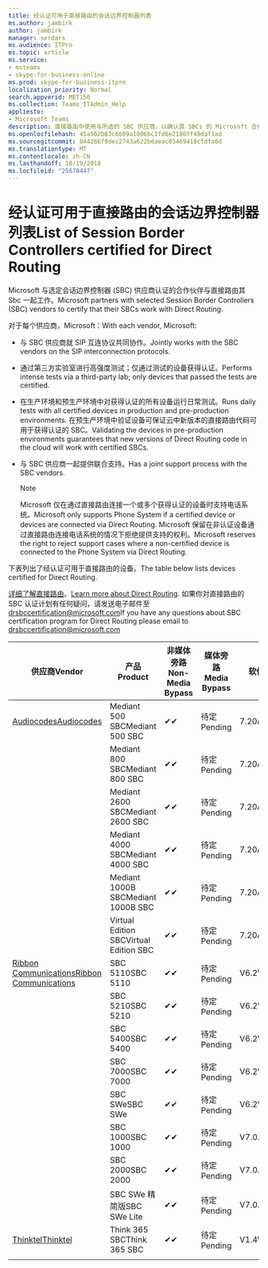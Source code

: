 ```yaml
---
title: 经认证可用于直接路由的会话边界控制器列表
ms.author: jambirk
author: jambirk
manager: serdars
ms.audience: ITPro
ms.topic: article
ms.service:
- msteams
- skype-for-business-online
ms.prod: skype-for-business-itpro
localization_priority: Normal
search.appverid: MET150
ms.collection: Teams_ITAdmin_Help
appliesto:
- Microsoft Teams
description: 直接路由中使用与所选的 SBC 供应商，以确认其 SBCs 的 Microsoft 合作伙伴。
ms.openlocfilehash: 45a562b83c6e89a1006bc1fd6e2180ff49daf1ad
ms.sourcegitcommit: 044286f9dec2743a622bdaeac03469418cfdfa0d
ms.translationtype: MT
ms.contentlocale: zh-CN
ms.lasthandoff: 10/19/2018
ms.locfileid: "25678447"
---
```

# <a name="list-of-session-border-controllers-certified-for-direct-routing"></a><span data-ttu-id="8f18a-103">经认证可用于直接路由的会话边界控制器列表</span><span class="sxs-lookup"><span data-stu-id="8f18a-103">List of Session Border Controllers certified for Direct Routing</span></span>

<span data-ttu-id="8f18a-104">Microsoft 与选定会话边界控制器 (SBC) 供应商认证的合作伙伴与直接路由其 Sbc 一起工作。</span><span class="sxs-lookup"><span data-stu-id="8f18a-104">Microsoft partners with selected Session Border Controllers (SBC) vendors to certify that their SBCs work with Direct Routing.</span></span> 

<span data-ttu-id="8f18a-105">对于每个供应商，Microsoft：</span><span class="sxs-lookup"><span data-stu-id="8f18a-105">With each vendor, Microsoft:</span></span> 

- <span data-ttu-id="8f18a-106">与 SBC 供应商就 SIP 互连协议共同协作。</span><span class="sxs-lookup"><span data-stu-id="8f18a-106">Jointly works with the SBC vendors on the SIP interconnection protocols.</span></span>
- <span data-ttu-id="8f18a-107">通过第三方实验室进行高强度测试；仅通过测试的设备获得认证。</span><span class="sxs-lookup"><span data-stu-id="8f18a-107">Performs intense tests via a third-party lab; only devices that passed the tests are certified.</span></span> 
- <span data-ttu-id="8f18a-108">在生产环境和预生产环境中对获得认证的所有设备运行日常测试。</span><span class="sxs-lookup"><span data-stu-id="8f18a-108">Runs daily tests with all certified devices in production and pre-production environments.</span></span> <span data-ttu-id="8f18a-109">在预生产环境中验证设备可保证云中新版本的直接路由代码可用于获得认证的 SBC。</span><span class="sxs-lookup"><span data-stu-id="8f18a-109">Validating the devices in pre-production environments guarantees that new versions of Direct Routing code in the cloud will work with certified SBCs.</span></span> 
- <span data-ttu-id="8f18a-110">与 SBC 供应商一起提供联合支持。</span><span class="sxs-lookup"><span data-stu-id="8f18a-110">Has a joint support process with the SBC vendors.</span></span>


  > [!NOTE]
  > <span data-ttu-id="8f18a-111">Microsoft 仅在通过直接路由连接一个或多个获得认证的设备时支持电话系统。</span><span class="sxs-lookup"><span data-stu-id="8f18a-111">Microsoft only supports Phone System if a certified device or devices are connected via Direct Routing.</span></span> <span data-ttu-id="8f18a-112">Microsoft 保留在非认证设备通过直接路由连接电话系统的情况下拒绝提供支持的权利。</span><span class="sxs-lookup"><span data-stu-id="8f18a-112">Microsoft reserves the right to reject support cases where a non-certified device is connected to the Phone System via Direct Routing.</span></span> 

<span data-ttu-id="8f18a-113">下表列出了经认证可用于直接路由的设备。</span><span class="sxs-lookup"><span data-stu-id="8f18a-113">The table below lists devices certified for Direct Routing.</span></span> 

<span data-ttu-id="8f18a-114">[详细了解直接路由](https://aka.ms/dr)。</span><span class="sxs-lookup"><span data-stu-id="8f18a-114">[Learn more about Direct Routing](https://aka.ms/dr).</span></span> <span data-ttu-id="8f18a-115">如果你对直接路由的 SBC 认证计划有任何疑问，请发送电子邮件至 drsbccertification@microsoft.com</span><span class="sxs-lookup"><span data-stu-id="8f18a-115">If you have any questions about SBC certification program for Direct Routing please email to drsbccertification@microsoft.com</span></span>


|                                                       <span data-ttu-id="8f18a-116">供应商</span><span class="sxs-lookup"><span data-stu-id="8f18a-116">Vendor</span></span>                                                        |       <span data-ttu-id="8f18a-117">产品</span><span class="sxs-lookup"><span data-stu-id="8f18a-117">Product</span></span>       | <span data-ttu-id="8f18a-118">非媒体旁路</span><span class="sxs-lookup"><span data-stu-id="8f18a-118">Non-Media Bypass</span></span> | <span data-ttu-id="8f18a-119">媒体旁路</span><span class="sxs-lookup"><span data-stu-id="8f18a-119">Media Bypass</span></span> | <span data-ttu-id="8f18a-120">软件版本</span><span class="sxs-lookup"><span data-stu-id="8f18a-120">Software Version</span></span> |
|---------------------------------------------------------------------------------------------------------------------|---------------------|------------------|--------------|------------------|
| [<span data-ttu-id="8f18a-121">Audiocodes</span><span class="sxs-lookup"><span data-stu-id="8f18a-121">Audiocodes</span></span>](https://www.audiocodes.com/solutions-products/products/products-for-microsoft-365/sbcs-media-gateways) |   <span data-ttu-id="8f18a-122">Mediant 500 SBC</span><span class="sxs-lookup"><span data-stu-id="8f18a-122">Mediant 500 SBC</span></span>   |     <span data-ttu-id="8f18a-123">&#10004;</span><span class="sxs-lookup"><span data-stu-id="8f18a-123">&#10004;</span></span>     |   <span data-ttu-id="8f18a-124">待定</span><span class="sxs-lookup"><span data-stu-id="8f18a-124">Pending</span></span>    |  <span data-ttu-id="8f18a-125">7.20A.200.055</span><span class="sxs-lookup"><span data-stu-id="8f18a-125">7.20A.200.055</span></span>   |
|                                                                                                                     |   <span data-ttu-id="8f18a-126">Mediant 800 SBC</span><span class="sxs-lookup"><span data-stu-id="8f18a-126">Mediant 800 SBC</span></span>   |     <span data-ttu-id="8f18a-127">&#10004;</span><span class="sxs-lookup"><span data-stu-id="8f18a-127">&#10004;</span></span>     |   <span data-ttu-id="8f18a-128">待定</span><span class="sxs-lookup"><span data-stu-id="8f18a-128">Pending</span></span>    |  <span data-ttu-id="8f18a-129">7.20A.200.055</span><span class="sxs-lookup"><span data-stu-id="8f18a-129">7.20A.200.055</span></span>   |
|                                                                                                                     |  <span data-ttu-id="8f18a-130">Mediant 2600 SBC</span><span class="sxs-lookup"><span data-stu-id="8f18a-130">Mediant 2600 SBC</span></span>   |     <span data-ttu-id="8f18a-131">&#10004;</span><span class="sxs-lookup"><span data-stu-id="8f18a-131">&#10004;</span></span>     |   <span data-ttu-id="8f18a-132">待定</span><span class="sxs-lookup"><span data-stu-id="8f18a-132">Pending</span></span>    |  <span data-ttu-id="8f18a-133">7.20A.200.055</span><span class="sxs-lookup"><span data-stu-id="8f18a-133">7.20A.200.055</span></span>   |
|                                                                                                                     |  <span data-ttu-id="8f18a-134">Mediant 4000 SBC</span><span class="sxs-lookup"><span data-stu-id="8f18a-134">Mediant 4000 SBC</span></span>   |     <span data-ttu-id="8f18a-135">&#10004;</span><span class="sxs-lookup"><span data-stu-id="8f18a-135">&#10004;</span></span>     |   <span data-ttu-id="8f18a-136">待定</span><span class="sxs-lookup"><span data-stu-id="8f18a-136">Pending</span></span>    |  <span data-ttu-id="8f18a-137">7.20A.200.055</span><span class="sxs-lookup"><span data-stu-id="8f18a-137">7.20A.200.055</span></span>   |
|                                                                                                                     | <span data-ttu-id="8f18a-138">Mediant 1000B SBC</span><span class="sxs-lookup"><span data-stu-id="8f18a-138">Mediant 1000B  SBC</span></span>  |     <span data-ttu-id="8f18a-139">&#10004;</span><span class="sxs-lookup"><span data-stu-id="8f18a-139">&#10004;</span></span>     |   <span data-ttu-id="8f18a-140">待定</span><span class="sxs-lookup"><span data-stu-id="8f18a-140">Pending</span></span>    |  <span data-ttu-id="8f18a-141">7.20A.200.055</span><span class="sxs-lookup"><span data-stu-id="8f18a-141">7.20A.200.055</span></span>   |
|                                                                                                                     | <span data-ttu-id="8f18a-142">Virtual Edition SBC</span><span class="sxs-lookup"><span data-stu-id="8f18a-142">Virtual Edition SBC</span></span> |     <span data-ttu-id="8f18a-143">&#10004;</span><span class="sxs-lookup"><span data-stu-id="8f18a-143">&#10004;</span></span>     |   <span data-ttu-id="8f18a-144">待定</span><span class="sxs-lookup"><span data-stu-id="8f18a-144">Pending</span></span>    |  <span data-ttu-id="8f18a-145">7.20A.200.055</span><span class="sxs-lookup"><span data-stu-id="8f18a-145">7.20A.200.055</span></span>   |
|  [<span data-ttu-id="8f18a-146">Ribbon Communications</span><span class="sxs-lookup"><span data-stu-id="8f18a-146">Ribbon Communications</span></span>](https://ribboncommunications.com/solutions/enterprise-solutions/microsoft-skype-business)  |      <span data-ttu-id="8f18a-147">SBC 5110</span><span class="sxs-lookup"><span data-stu-id="8f18a-147">SBC 5110</span></span>       |     <span data-ttu-id="8f18a-148">&#10004;</span><span class="sxs-lookup"><span data-stu-id="8f18a-148">&#10004;</span></span>     |   <span data-ttu-id="8f18a-149">待定</span><span class="sxs-lookup"><span data-stu-id="8f18a-149">Pending</span></span>    |       <span data-ttu-id="8f18a-150">V6.2</span><span class="sxs-lookup"><span data-stu-id="8f18a-150">V6.2</span></span>       |
|                                                                                                                     |      <span data-ttu-id="8f18a-151">SBC 5210</span><span class="sxs-lookup"><span data-stu-id="8f18a-151">SBC 5210</span></span>       |     <span data-ttu-id="8f18a-152">&#10004;</span><span class="sxs-lookup"><span data-stu-id="8f18a-152">&#10004;</span></span>     |   <span data-ttu-id="8f18a-153">待定</span><span class="sxs-lookup"><span data-stu-id="8f18a-153">Pending</span></span>    |       <span data-ttu-id="8f18a-154">V6.2</span><span class="sxs-lookup"><span data-stu-id="8f18a-154">V6.2</span></span>       |
|                                                                                                                     |      <span data-ttu-id="8f18a-155">SBC 5400</span><span class="sxs-lookup"><span data-stu-id="8f18a-155">SBC 5400</span></span>       |     <span data-ttu-id="8f18a-156">&#10004;</span><span class="sxs-lookup"><span data-stu-id="8f18a-156">&#10004;</span></span>     |   <span data-ttu-id="8f18a-157">待定</span><span class="sxs-lookup"><span data-stu-id="8f18a-157">Pending</span></span>    |       <span data-ttu-id="8f18a-158">V6.2</span><span class="sxs-lookup"><span data-stu-id="8f18a-158">V6.2</span></span>       |
|                                                                                                                     |      <span data-ttu-id="8f18a-159">SBC 7000</span><span class="sxs-lookup"><span data-stu-id="8f18a-159">SBC 7000</span></span>       |     <span data-ttu-id="8f18a-160">&#10004;</span><span class="sxs-lookup"><span data-stu-id="8f18a-160">&#10004;</span></span>     |   <span data-ttu-id="8f18a-161">待定</span><span class="sxs-lookup"><span data-stu-id="8f18a-161">Pending</span></span>    |       <span data-ttu-id="8f18a-162">V6.2</span><span class="sxs-lookup"><span data-stu-id="8f18a-162">V6.2</span></span>       |
|                                                                                                                     |       <span data-ttu-id="8f18a-163">SBC SWe</span><span class="sxs-lookup"><span data-stu-id="8f18a-163">SBC SWe</span></span>       |     <span data-ttu-id="8f18a-164">&#10004;</span><span class="sxs-lookup"><span data-stu-id="8f18a-164">&#10004;</span></span>     |   <span data-ttu-id="8f18a-165">待定</span><span class="sxs-lookup"><span data-stu-id="8f18a-165">Pending</span></span>    |       <span data-ttu-id="8f18a-166">V6.2</span><span class="sxs-lookup"><span data-stu-id="8f18a-166">V6.2</span></span>       |
|                                                                                                                     |      <span data-ttu-id="8f18a-167">SBC 1000</span><span class="sxs-lookup"><span data-stu-id="8f18a-167">SBC 1000</span></span>       |     <span data-ttu-id="8f18a-168">&#10004;</span><span class="sxs-lookup"><span data-stu-id="8f18a-168">&#10004;</span></span>     |   <span data-ttu-id="8f18a-169">待定</span><span class="sxs-lookup"><span data-stu-id="8f18a-169">Pending</span></span>    |      <span data-ttu-id="8f18a-170">V7.0.2</span><span class="sxs-lookup"><span data-stu-id="8f18a-170">V7.0.2</span></span>      |
|                                                                                                                     |      <span data-ttu-id="8f18a-171">SBC 2000</span><span class="sxs-lookup"><span data-stu-id="8f18a-171">SBC 2000</span></span>       |     <span data-ttu-id="8f18a-172">&#10004;</span><span class="sxs-lookup"><span data-stu-id="8f18a-172">&#10004;</span></span>     |   <span data-ttu-id="8f18a-173">待定</span><span class="sxs-lookup"><span data-stu-id="8f18a-173">Pending</span></span>    |      <span data-ttu-id="8f18a-174">V7.0.2</span><span class="sxs-lookup"><span data-stu-id="8f18a-174">V7.0.2</span></span>      |
|                                                                                                                     |    <span data-ttu-id="8f18a-175">SBC SWe 精简版</span><span class="sxs-lookup"><span data-stu-id="8f18a-175">SBC SWe Lite</span></span>     |     <span data-ttu-id="8f18a-176">&#10004;</span><span class="sxs-lookup"><span data-stu-id="8f18a-176">&#10004;</span></span>     |   <span data-ttu-id="8f18a-177">待定</span><span class="sxs-lookup"><span data-stu-id="8f18a-177">Pending</span></span>    |      <span data-ttu-id="8f18a-178">V7.0.4</span><span class="sxs-lookup"><span data-stu-id="8f18a-178">V7.0.4</span></span>      |
|                     [<span data-ttu-id="8f18a-179">Thinktel</span><span class="sxs-lookup"><span data-stu-id="8f18a-179">Thinktel</span></span>](https://www.thinktel.ca/services/think-365/think-365-overview/)                      |    <span data-ttu-id="8f18a-180">Think 365 SBC</span><span class="sxs-lookup"><span data-stu-id="8f18a-180">Think 365 SBC</span></span>    |     <span data-ttu-id="8f18a-181">&#10004;</span><span class="sxs-lookup"><span data-stu-id="8f18a-181">&#10004;</span></span>     |   <span data-ttu-id="8f18a-182">待定</span><span class="sxs-lookup"><span data-stu-id="8f18a-182">Pending</span></span>    |       <span data-ttu-id="8f18a-183">V1.4</span><span class="sxs-lookup"><span data-stu-id="8f18a-183">V1.4</span></span>       |
|                                                                                                                     |                     |                  |              |                  |

